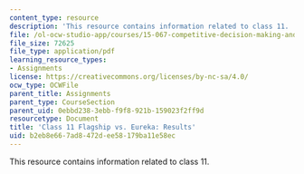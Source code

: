 ```yaml
---
content_type: resource
description: 'This resource contains information related to class 11. '
file: /ol-ocw-studio-app/courses/15-067-competitive-decision-making-and-negotiation-spring-2011/b2eb8e667ad8472dee58179ba11e58ec_MIT15_067S11_Cl11_F_E_RE.pdf
file_size: 72625
file_type: application/pdf
learning_resource_types:
- Assignments
license: https://creativecommons.org/licenses/by-nc-sa/4.0/
ocw_type: OCWFile
parent_title: Assignments
parent_type: CourseSection
parent_uid: 0ebbd238-3ebb-f9f8-921b-159023f2ff9d
resourcetype: Document
title: 'Class 11 Flagship vs. Eureka: Results'
uid: b2eb8e66-7ad8-472d-ee58-179ba11e58ec
---
```

This resource contains information related to class 11. 